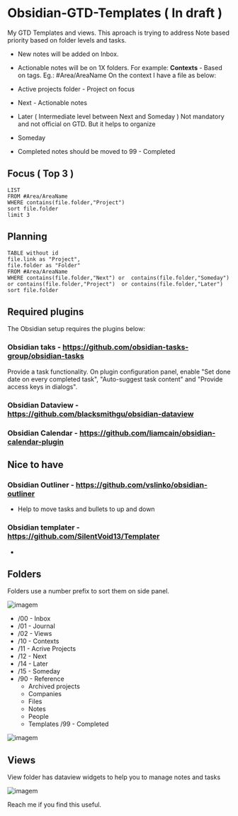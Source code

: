 # Obsidian-GTD-Templates ( In draft )
My GTD Templates and views. 
This aproach is trying to address Note based priority based on folder levels and tasks. 

- New notes will be added on Inbox. 
- Actionable notes will be on 1X folders. 
For example: 
**Contexts** - Based on tags. Eg.: #Area/AreaName
On the context I have a file as below:
 
- Active projects folder - Project on focus 
- Next - Actionable notes 
- Later ( Intermediate level between Next and Someday ) Not mandatory and not official on GTD. But it helps to organize
- Someday 

- Completed notes should be moved to 99 - Completed

## Focus ( Top 3 )

```dataview
LIST
FROM #Area/AreaName   
WHERE contains(file.folder,"Project") 
sort file.folder
limit 3
```

## Planning

```dataview
TABLE without id
file.link as "Project",
file.folder as "Folder"
FROM #Area/AreaName   
WHERE contains(file.folder,"Next") or  contains(file.folder,"Someday") or contains(file.folder,"Project")  or contains(file.folder,"Later")
sort file.folder
```


## Required plugins
The Obsidian setup requires the plugins below:
### Obsidian taks - https://github.com/obsidian-tasks-group/obsidian-tasks
Provide a task functionality. On plugin configuration panel, enable "Set done date on every completed task", 
"Auto-suggest task content" and "Provide access keys in dialogs".


### Obsidian Dataview - https://github.com/blacksmithgu/obsidian-dataview
### Obsidian Calendar - https://github.com/liamcain/obsidian-calendar-plugin

## Nice to have
### Obsidian Outliner -  https://github.com/vslinko/obsidian-outliner
- Help to move tasks and bullets to up and down
### Obsidian templater - https://github.com/SilentVoid13/Templater
- 

## Folders
Folders use a number prefix to sort them on side panel. 

![imagem](https://user-images.githubusercontent.com/4821589/206133551-3a597c08-9ce2-4418-9ff8-32f33eeb0a92.png)


- /00 - Inbox 
- /01 - Journal
- /02 - Views 
- /10 - Contexts 
- /11 - Acrive Projects
- /12 - Next
- /14 - Later 
- /15 - Someday
- /90 - Reference
  - Archived projects
  - Companies
  - Files
  - Notes
  - People
  - Templates
/99 - Completed 

![imagem](https://user-images.githubusercontent.com/4821589/206133667-85f2e9d2-7d5b-4ed4-bdd1-d4c51e61d000.png)


## Views
View folder has dataview widgets to help you to manage notes and tasks

![imagem](https://user-images.githubusercontent.com/4821589/206135530-bff5920a-788b-48e1-8c6b-92e5148b3487.png)


Reach me if you find this useful. 


